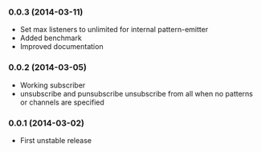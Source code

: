 ### 0.0.3 (2014-03-11)

  * Set max listeners to unlimited for internal pattern-emitter
  * Added benchmark
  * Improved documentation

### 0.0.2 (2014-03-05)

  * Working subscriber
  * unsubscribe and punsubscribe unsubscribe from all when no patterns or
    channels are specified

### 0.0.1 (2014-03-02)

  * First unstable release
